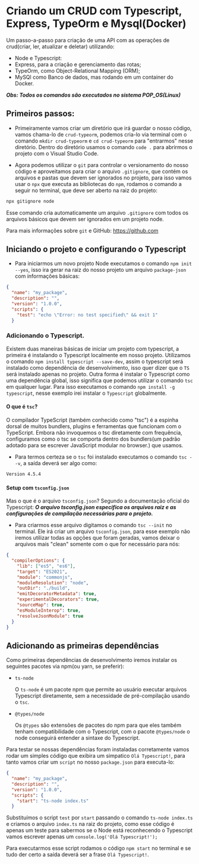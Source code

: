 # Criando um CRUD com Typescript, Express, TypeOrm e Mysql(Docker)

Um passo-a-passo para criação de uma API com as operações de crud(criar, ler, atualizar e deletar) utilizando:

- Node e Typescript:
- Express, para a criação e gerenciamento das rotas;
- TypeOrm, como Object-Relational Mapping (ORM);
- MySQl como Banco de dados, mas rodando em um container do Docker.

**_Obs: Todos os comandos são executados no sistema POP_OS(Linux)_**

## Primeiros passos:

- Primeiramente vamos criar um diretório que irá guardar o nosso código, vamos chama-lo de `crud-typeorm`, podemos cria-lo via terminal com o comando `mkdir crud-typeorm` e `cd crud-typeorm` para "entrarmos" nesse diretório. Dentro do diretório usamos o comando `code .` para abrirmos o projeto com o Visual Studio Code.

- Agora podemos utilizar o `git` para controlar o versionamento do nosso código e aproveitamos para criar o arquivo `.gitignore`, que contém os arquivos e pastas que devem ser ignorados no projeto, para isso vamos usar o `npx` que executa as bibliotecas do `npm`, rodamos o comando a seguir no terminal, que deve ser aberto na raiz do projeto:

```bash
npx gitignore node
```

Esse comando cria automaticamente um arquivo `.gitignore` com todos os arquivos básicos que devem ser ignorados em um projeto node.

Para mais informações sobre `git` e GitHub: https://github.com

## Iniciando o projeto e configurando o Typescript

- Para iniciarmos um novo projeto Node executamos o comando `npm init --yes`, isso ira gerar na raiz do nosso projeto um arquivo `package-json` com informações básicas:

```json
{
  "name": "my_package",
  "description": "",
  "version": "1.0.0",
  "scripts": {
    "test": "echo \"Error: no test specified\" && exit 1"
  }
```

### Adicionando o Typescript.

Existem duas maneiras básicas de iniciar um projeto com typescript, a primeira é instalando o Typescript localmente em nosso projeto. Utilizamos o comando `npm install typescript --save-dev`, assim o typescript será instalado como dependência de desenvolvimento, isso quer dizer que o `TS` será instalado apenas no projeto. Outra forma é instalar o Typescript como uma dependência global, isso significa que podemos utilizar o comando `tsc` em qualquer lugar. Para isso executamos o comando `npm install -g typescript`, nesse exemplo irei instalar o `Typescript` globalmente.

#### O que é `tsc`?

O compilador TypeScript (também conhecido como "tsc") é a espinha dorsal de muitos bundlers, plugins e ferramentas que funcionam com o TypeScript. Embora não invoquemos o tsc diretamente com frequência, configuramos como o tsc se comporta dentro dos bundlers(um padrão adotado para se escrever JavaScript modular no browser.) que usamos.

- Para termos certeza se o `tsc` foi instalado executamos o comando `tsc --v`, a saída deverá ser algo como:

```bash
Version 4.5.4
```

#### Setup com `tsconfig.json`

Mas o que é o arquivo `tsconfig.json`? Segundo a documentação oficial do Typescript: **_O arquivo tsconfig.json especifica os arquivos raiz e as configurações de compilação necessárias para o projeto._**

- Para criarmos esse arquivo digitamos o comando `tsc --init` no terminal. Ele irá criar um arquivo `tsconfig.json`, para esse exemplo não iremos utilizar todas as opções que foram geradas, vamos deixar o arquivos mais "clean" somente com o que for necessário para nós:

```json
{
  "compilerOptions": {
    "lib": ["es5", "es6"],
    "target": "ES2021",
    "module": "commonjs",
    "moduleResolution": "node",
    "outDir": "./build",
    "emitDecoratorMetadata": true,
    "experimentalDecorators": true,
    "sourceMap": true,
    "esModuleInterop": true,
    "resolveJsonModule": true
  }
}
```

## Adicionando as primeiras dependências

Como primeiras dependências de desenvolvimento iremos instalar os seguintes pacotes via npm(ou yarn, se preferir):

- `ts-node`

  O `ts-node` é um pacote npm que permite ao usuário executar arquivos Typescript diretamente, sem a necessidade de pré-compilação usando o `tsc`.

- `@types/node`

  Os `@types` são extensões de pacotes do npm para que eles também tenham compatibilidade com o Typescript, com o pacote `@types/node` o node conseguirá entender a sintaxe do Typescript.

Para testar se nossas dependências foram instaladas corretamente vamos rodar um simples código que exibira um simpatico `Olá Typescript!`, para tanto vamos criar um `script` no nosso `package.json` para executa-lo:

```json
{
  "name": "my_package",
  "description": "",
  "version": "1.0.0",
  "scripts": {
    "start": "ts-node index.ts"
  }
```

Substituímos o script `test` por `start` passando o comando `ts-node index.ts` e criamos o arquivo `index.ts` na raiz do projeto, como esse código é apenas um teste para sabermos se o Node está reconhecendo o Typescript vamos escrever apenas um `console.log('Olá Typescript!');`

Para executarmos esse script rodamos o código `npm start` no terminal e se tudo der certo a saída deverá ser a frase `Olá Typescript!`.
